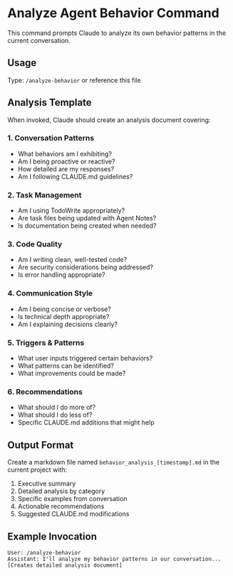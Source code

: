 # Analyze Agent Behavior Command

This command prompts Claude to analyze its own behavior patterns in the current conversation.

## Usage
Type: `/analyze-behavior` or reference this file

## Analysis Template

When invoked, Claude should create an analysis document covering:

### 1. Conversation Patterns
- What behaviors am I exhibiting?
- Am I being proactive or reactive?
- How detailed are my responses?
- Am I following CLAUDE.md guidelines?

### 2. Task Management
- Am I using TodoWrite appropriately?
- Are task files being updated with Agent Notes?
- Is documentation being created when needed?

### 3. Code Quality
- Am I writing clean, well-tested code?
- Are security considerations being addressed?
- Is error handling appropriate?

### 4. Communication Style
- Am I being concise or verbose?
- Is technical depth appropriate?
- Am I explaining decisions clearly?

### 5. Triggers & Patterns
- What user inputs triggered certain behaviors?
- What patterns can be identified?
- What improvements could be made?

### 6. Recommendations
- What should I do more of?
- What should I do less of?
- Specific CLAUDE.md additions that might help

## Output Format

Create a markdown file named `behavior_analysis_[timestamp].md` in the current project with:
1. Executive summary
2. Detailed analysis by category
3. Specific examples from conversation
4. Actionable recommendations
5. Suggested CLAUDE.md modifications

## Example Invocation

```
User: /analyze-behavior
Assistant: I'll analyze my behavior patterns in our conversation...
[Creates detailed analysis document]
```